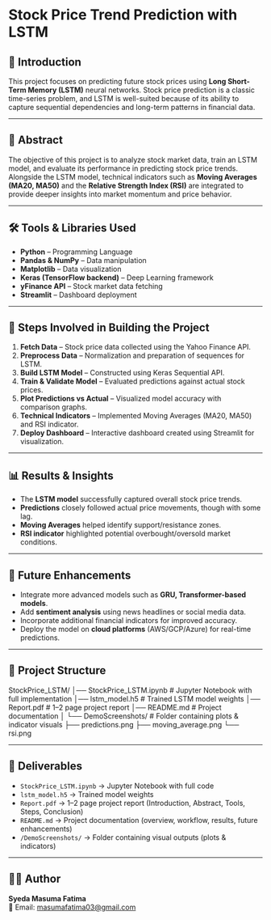 # Stock Price Trend Prediction with LSTM  

## 📌 Introduction  
This project focuses on predicting future stock prices using **Long Short-Term Memory (LSTM)** neural networks. Stock price prediction is a classic time-series problem, and LSTM is well-suited because of its ability to capture sequential dependencies and long-term patterns in financial data.  

---

## 🎯 Abstract  
The objective of this project is to analyze stock market data, train an LSTM model, and evaluate its performance in predicting stock price trends. Alongside the LSTM model, technical indicators such as **Moving Averages (MA20, MA50)** and the **Relative Strength Index (RSI)** are integrated to provide deeper insights into market momentum and price behavior.  

---

## 🛠️ Tools & Libraries Used  
- **Python** – Programming Language  
- **Pandas & NumPy** – Data manipulation  
- **Matplotlib** – Data visualization  
- **Keras (TensorFlow backend)** – Deep Learning framework  
- **yFinance API** – Stock market data fetching  
- **Streamlit** – Dashboard deployment  

---

## 🔄 Steps Involved in Building the Project  
1. **Fetch Data** – Stock price data collected using the Yahoo Finance API.  
2. **Preprocess Data** – Normalization and preparation of sequences for LSTM.  
3. **Build LSTM Model** – Constructed using Keras Sequential API.  
4. **Train & Validate Model** – Evaluated predictions against actual stock prices.  
5. **Plot Predictions vs Actual** – Visualized model accuracy with comparison graphs.  
6. **Technical Indicators** – Implemented Moving Averages (MA20, MA50) and RSI indicator.  
7. **Deploy Dashboard** – Interactive dashboard created using Streamlit for visualization.  

---

## 📊 Results & Insights  
- The **LSTM model** successfully captured overall stock price trends.  
- **Predictions** closely followed actual price movements, though with some lag.  
- **Moving Averages** helped identify support/resistance zones.  
- **RSI indicator** highlighted potential overbought/oversold market conditions.  

---

## 🚀 Future Enhancements  
- Integrate more advanced models such as **GRU, Transformer-based models**.  
- Add **sentiment analysis** using news headlines or social media data.  
- Incorporate additional financial indicators for improved accuracy.  
- Deploy the model on **cloud platforms** (AWS/GCP/Azure) for real-time predictions.  

---

## 📂 Project Structure  
StockPrice_LSTM/
│── StockPrice_LSTM.ipynb # Jupyter Notebook with full implementation
│── lstm_model.h5 # Trained LSTM model weights
│── Report.pdf # 1–2 page project report
│── README.md # Project documentation
│
└── DemoScreenshots/ # Folder containing plots & indicator visuals
├── predictions.png
├── moving_average.png
└── rsi.png


---

## 📂 Deliverables  
- `StockPrice_LSTM.ipynb` → Jupyter Notebook with full code  
- `lstm_model.h5` → Trained model weights  
- `Report.pdf` → 1–2 page project report (Introduction, Abstract, Tools, Steps, Conclusion)  
- `README.md` → Project documentation (overview, workflow, results, future enhancements)  
- `/DemoScreenshots/` → Folder containing visual outputs (plots & indicators)  

---

## 👩‍💻 Author  
**Syeda Masuma Fatima**  
📧 Email: masumafatima03@gmail.com  